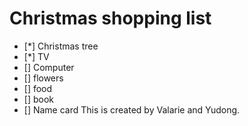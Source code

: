 # Christmas shopping list
- [*] Christmas tree
- [*] TV
- [] Computer
- [] flowers
- [] food
- [] book
- [] Name card
This is created by Valarie and Yudong.


